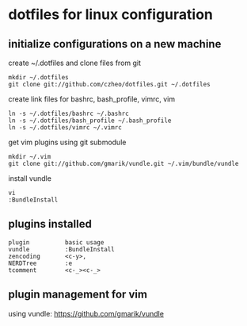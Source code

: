 dotfiles for linux configuration
===========================

initialize configurations on a new machine
------------------

create ~/.dotfiles and clone files from git

	mkdir ~/.dotfiles
	git clone git://github.com/czheo/dotfiles.git ~/.dotfiles

create link files for bashrc, bash_profile, vimrc, vim

	ln -s ~/.dotfiles/bashrc ~/.bashrc
	ln -s ~/.dotfiles/bash_profile ~/.bash_profile
	ln -s ~/.dotfiles/vimrc ~/.vimrc		

get vim plugins using git submodule
	
	mkdir ~/.vim
	git clone git://github.com/gmarik/vundle.git ~/.vim/bundle/vundle
	
install vundle
	
	vi
	:BundleInstall

plugins installed
-----------------

	plugin			basic usage
	vundle			:BundleInstall
	zencoding		<c-y>,
	NERDTree		:e
	tcomment		<c-_><c-_>

plugin management for vim
-----------------------
using vundle: https://github.com/gmarik/vundle